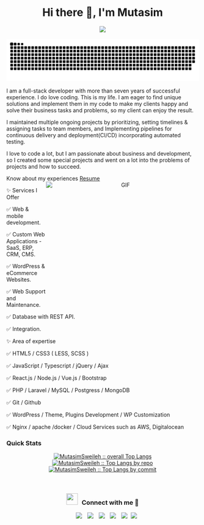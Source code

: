 <div align="center">
<h1 align="center">Hi there 👋, I'm Mutasim</h1>
<!-- <h4 align="center"><span color="#f85149" style="color: #f85149;"><</span><span>Software Engineer</span><span style="color: #f85149;">/></span></h4> -->
<p align="center">
 <img src="https://readme-typing-svg.herokuapp.com?lines=Full+Stack+Developer;Freelancer;DS%20|%20AI%20|%20ML%20Enthusiastic;Always%20learning%20new%20things&center=true&width=380&height=45">
</p>
<!-- <p align="center"> <img src="https://readme-typing-svg.herokuapp.com?lines=Welcome,+Let's+follow+each+other+💖" /> </p> -->
</div>
<div align="center">
  <img  src="https://github.com/MutasimSweileh/MutasimSweileh/blob/main/grid-snake.svg"
       alt="snake" />
</div>

I am a full-stack developer with more than seven years of successful experience. I do love coding. This is my life. I am eager to find unique solutions and implement them in my code to make my clients happy and solve their business tasks and problems, so my client can enjoy the result.

I maintained multiple ongoing projects by prioritizing, setting timelines & assigning tasks to team members, and Implementing pipelines for continuous delivery and deployment(CI/CD) incorporating automated testing.

I love to code a lot, but I am passionate about business and development, so I created some special projects and went on a lot into the problems of projects and how to succeed.

Know about my experiences <a href="https://github.com/MutasimSweileh/MutasimSweileh/blob/main/Mutasim_Resume.pdf" target="blank">Resume</a> <a target="_blank" align="center"> <img align="right" top="500" height="300" width="400" alt="GIF" src="https://media.giphy.com/media/SWoSkN6DxTszqIKEqv/giphy.gif"> </a>

✨ Services I Offer

✅ Web & mobile development.

✅ Custom Web Applications - SaaS, ERP, CRM, CMS.

✅ WordPress & eCommerce Websites.

✅ Web Support and Maintenance.

✅ Database with REST API.

✅ Integration.

✨ Area of expertise

✅ HTML5 / CSS3 ( LESS, SCSS )

✅ JavaScript / Typescript / jQuery / Ajax

✅ React.js / Node.js / Vue.js / Bootstrap

✅ PHP / Laravel / MySQL / Postgress / MongoDB

✅ Git / Github

✅ WordPress / Theme, Plugins Development / WP Customization

✅ Nginx / apache /docker / Cloud Services such as AWS, Digitalocean <br/>

<h3>Quick Stats</h3>
        <p align="center">
          <a href="https://github.com/MutasimSweileh/">
            <!-- <img align="center" src="https://github-readme-stats.vercel.app/api/top-langs/?username=samirazazy&theme=dark&hide=TCL" alt="MutasimSweileh :: overall Top Langs " /> -->
                            <img  width="30%" src="https://github-readme-stats.vercel.app/api/top-langs/?username=MutasimSweileh&langs_count=6&theme=gruvbox&layout=compact&hide_border=true"
          alt="MutasimSweileh :: overall Top Langs " />
          <img width="25%" src="https://github-profile-summary-cards.vercel.app/api/cards/repos-per-language?username=MutasimSweileh&theme=gruvbox&layout=compact&hide_border=true"
          alt="MutasimSweileh :: Top Langs by repo" />
          <img width="25%" src="https://github-profile-summary-cards.vercel.app/api/cards/most-commit-language?username=MutasimSweileh&theme=gruvbox&layout=compact&hide_border=true"
          alt="MutasimSweileh :: Top Langs by commit" />
          </a>
        </p>

<br/>
<h3 align="center" > <img src="https://media.giphy.com/media/iY8CRBdQXODJSCERIr/giphy.gif" width="30" height="30" style="margin-right: 10px;">Connect with me 🤝 </h3>

<p align="center">

 <div align="center"  class="icons-social" style="margin-left: 10px;">
        <a style="margin-left: 10px;"  target="_blank" href="https://linkedin.com/in/MutasimSweileh">
			<img src="https://img.icons8.com/doodle/40/000000/linkedin--v2.png"></a>
        <a style="margin-left: 10px;" target="_blank" href="https://github.com/MutasimSweileh">
		<img src="https://img.icons8.com/doodle/40/000000/github--v1.png"></a>
		<a style="margin-left: 10px;" target="_blank" href="https://stackoverflow.com/users/8645773/mutasim-sweileh?tab=profile">
				<img src="https://img.icons8.com/external-tal-revivo-color-tal-revivo/40/000000/external-stack-overflow-is-a-question-and-answer-site-for-professional-logo-color-tal-revivo.png"></a>
                		<a style="margin-left: 10px;" target="_blank" href="https://facebook.com/MutasimSweileh">
			<img src="https://img.icons8.com/doodle/1x/facebook-new.png" ></a>
		<a style="margin-left: 10px;" target="_blank" href="https://twitter.com/MutasimSweileh">
			<img src="https://img.icons8.com/doodle/1x/twitter-squared--v2.png" ></a>
		<a style="margin-left: 5px;" target="_blank" href="https://github.com/MutasimSweileh/MutasimSweileh/blob/main/Mutasim_Resume.pdf">
					<img src="https://img.icons8.com/plasticine/0.5x/resume.png" ></a>
      </div>

</p>

<!--
**MutasimSweileh/MutasimSweileh** is a ✨ _special_ ✨ repository because its `README.md` (this file) appears on your GitHub profile.

Here are some ideas to get you started:

- 🔭 I’m currently working on ...
- 🌱 I’m currently learning ...
- 👯 I’m looking to collaborate on ...
- 🤔 I’m looking for help with ...
- 💬 Ask me about ...
- 📫 How to reach me: ...
- 😄 Pronouns: ...
- ⚡ Fun fact: ...
-->
